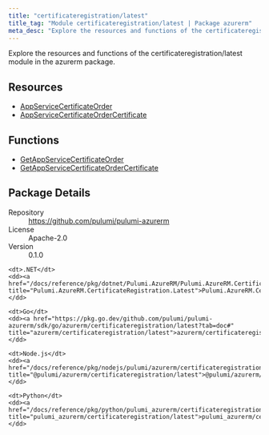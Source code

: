 ```yaml
---
title: "certificateregistration/latest"
title_tag: "Module certificateregistration/latest | Package azurerm"
meta_desc: "Explore the resources and functions of the certificateregistration/latest module in the azurerm package."
---
```


<!-- WARNING: this file was generated by Pulumi Docs Generator. -->
<!-- Do not edit by hand unless you're certain you know what you are doing! -->

Explore the resources and functions of the certificateregistration/latest module in the azurerm package.

<h2 id="resources">Resources</h2>
<ul class="api">
    <li><a href="appservicecertificateorder" title="AppServiceCertificateOrder"><span class="symbol resource"></span>AppServiceCertificateOrder</a></li>
    <li><a href="appservicecertificateordercertificate" title="AppServiceCertificateOrderCertificate"><span class="symbol resource"></span>AppServiceCertificateOrderCertificate</a></li>
</ul>

<h2 id="functions">Functions</h2>
<ul class="api">
    <li><a href="getappservicecertificateorder" title="GetAppServiceCertificateOrder"><span class="symbol function"></span>GetAppServiceCertificateOrder</a></li>
    <li><a href="getappservicecertificateordercertificate" title="GetAppServiceCertificateOrderCertificate"><span class="symbol function"></span>GetAppServiceCertificateOrderCertificate</a></li>
</ul>

<h2 id="package-details">Package Details</h2>
<dl class="package-details">
	<dt>Repository</dt>
	<dd><a href="https://github.com/pulumi/pulumi-azurerm">https://github.com/pulumi/pulumi-azurerm</a></dd>
	<dt>License</dt>
	<dd>Apache-2.0</dd>
	<dt>Version</dt>
	<dd>0.1.0</dd>
</dl>



<dl class="tabular">

    <dt>.NET</dt>
    <dd><a href="/docs/reference/pkg/dotnet/Pulumi.AzureRM/Pulumi.AzureRM.CertificateRegistration.Latest.html" title="Pulumi.AzureRM.CertificateRegistration.Latest">Pulumi.AzureRM.CertificateRegistration.Latest</a></dd>

    <dt>Go</dt>
    <dd><a href="https://pkg.go.dev/github.com/pulumi/pulumi-azurerm/sdk/go/azurerm/certificateregistration/latest?tab=doc#" title="azurerm/certificateregistration/latest">azurerm/certificateregistration/latest</a></dd>

    <dt>Node.js</dt>
    <dd><a href="/docs/reference/pkg/nodejs/pulumi/azurerm/certificateregistration/latest/#" title="@pulumi/azurerm/certificateregistration/latest">@pulumi/azurerm/certificateregistration/latest</a></dd>

    <dt>Python</dt>
    <dd><a href="/docs/reference/pkg/python/pulumi_azurerm/certificateregistration/latest" title="pulumi_azurerm/certificateregistration/latest">pulumi_azurerm/certificateregistration/latest</a></dd>

</dl>

